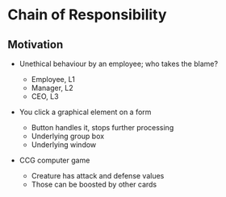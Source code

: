 # Chain of Responsibility

## Motivation
- Unethical behaviour by an employee; who takes the blame?
    - Employee, L1
    - Manager, L2
    - CEO, L3

- You click a graphical element on a form 
    - Button handles it, stops further processing
    - Underlying group box
    - Underlying window

- CCG computer game
    - Creature has attack and defense values
    - Those can be boosted by other cards